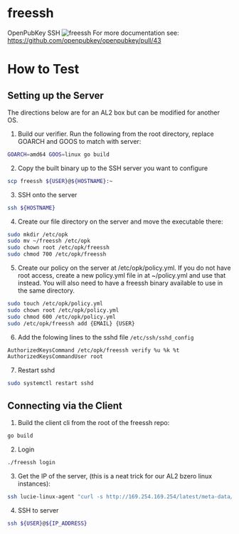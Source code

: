 # freessh
OpenPubKey SSH
![freessh](https://github.com/bastionzero/freessh/assets/10800317/88409a18-acce-475f-99fd-f3224a7deef1)
For more documentation see: https://github.com/openpubkey/openpubkey/pull/43

# How to Test
## Setting up the Server
The directions below are for an AL2 box but can be modified for another OS.

1. Build our verifier. Run the following from the root directory, replace GOARCH and GOOS to match with server:
```bash
GOARCH=amd64 GOOS=linux go build
```
2. Copy the built binary up to the SSH server you want to configure
```bash
scp freessh ${USER}@${HOSTNAME}:~
```
3. SSH onto the server 
```bash
ssh ${HOSTNAME}
```
4. Create our file directory on the server and move the executable there:
```bash
sudo mkdir /etc/opk
sudo mv ~/freessh /etc/opk
sudo chown root /etc/opk/freessh
sudo chmod 700 /etc/opk/freessh 
```
5. Create our policy on the server at /etc/opk/policy.yml. If you do not have root access,
create a new policy.yml file in at ~/policy.yml and use that instead. You
will also need to have a freessh binary available to use in the same directory.
```bash
sudo touch /etc/opk/policy.yml
sudo chown root /etc/opk/policy.yml
sudo chmod 600 /etc/opk/policy.yml
sudo /etc/opk/freessh add {EMAIL} {USER}
```
6. Add the folowing lines to the sshd file `/etc/ssh/sshd_config`
```bash
AuthorizedKeysCommand /etc/opk/freessh verify %u %k %t
AuthorizedKeysCommandUser root
```
7. Restart sshd
```bash
sudo systemctl restart sshd
```

## Connecting via the Client
1. Build the client cli from the root of the freessh repo:
```bash
go build
```
2. Login
```bash
./freessh login
```
3. Get the IP of the server, (this is a neat trick for our AL2 bzero linux instances):
```bash
ssh lucie-linux-agent "curl -s http://169.254.169.254/latest/meta-data/public-ipv4" 
```
4. SSH to server
```bash
ssh ${USER}@${IP_ADDRESS}
```
